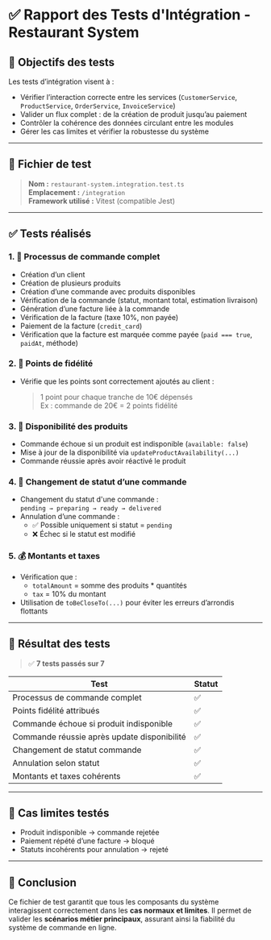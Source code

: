 # ✅ Rapport des Tests d'Intégration - Restaurant System

## 🎯 Objectifs des tests

Les tests d’intégration visent à :

- Vérifier l’interaction correcte entre les services (`CustomerService`, `ProductService`, `OrderService`, `InvoiceService`)
- Valider un flux complet : de la création de produit jusqu’au paiement
- Contrôler la cohérence des données circulant entre les modules
- Gérer les cas limites et vérifier la robustesse du système

---

## 📁 Fichier de test

> **Nom :** `restaurant-system.integration.test.ts`  
> **Emplacement :** `/integration`  
> **Framework utilisé :** Vitest (compatible Jest)

---

## ✅ Tests réalisés

### 1. 🔁 Processus de commande complet
- Création d’un client
- Création de plusieurs produits
- Création d’une commande avec produits disponibles
- Vérification de la commande (statut, montant total, estimation livraison)
- Génération d’une facture liée à la commande
- Vérification de la facture (taxe 10%, non payée)
- Paiement de la facture (`credit_card`)
- Vérification que la facture est marquée comme payée (`paid === true`, `paidAt`, méthode)

### 2. 🎁 Points de fidélité
- Vérifie que les points sont correctement ajoutés au client :  
  > 1 point pour chaque tranche de 10€ dépensés  
  > Ex : commande de 20€ = 2 points fidélité

### 3. 🚫 Disponibilité des produits
- Commande échoue si un produit est indisponible (`available: false`)
- Mise à jour de la disponibilité via `updateProductAvailability(...)`
- Commande réussie après avoir réactivé le produit

### 4. 🔄 Changement de statut d’une commande
- Changement du statut d'une commande :  
  `pending → preparing → ready → delivered`
- Annulation d’une commande :
  - ✅ Possible uniquement si statut = `pending`
  - ❌ Échec si le statut est modifié

### 5. 💰 Montants et taxes
- Vérification que :
  - `totalAmount` = somme des produits * quantités
  - `tax` = 10% du montant
- Utilisation de `toBeCloseTo(...)` pour éviter les erreurs d’arrondis flottants

---

## 🧪 Résultat des tests

> ✅ **7 tests passés sur 7**

| Test | Statut |
|------|--------|
| Processus de commande complet | ✅ |
| Points fidélité attribués | ✅ |
| Commande échoue si produit indisponible | ✅ |
| Commande réussie après update disponibilité | ✅ |
| Changement de statut commande | ✅ |
| Annulation selon statut | ✅ |
| Montants et taxes cohérents | ✅ |

---

## 🧠 Cas limites testés

- Produit indisponible → commande rejetée
- Paiement répété d’une facture → bloqué
- Statuts incohérents pour annulation → rejeté

---

## 📌 Conclusion

Ce fichier de test garantit que tous les composants du système interagissent correctement dans les **cas normaux et limites**. Il permet de valider les **scénarios métier principaux**, assurant ainsi la fiabilité du système de commande en ligne.

